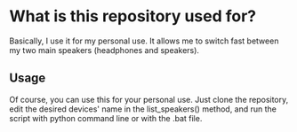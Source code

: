 # What is this repository used for?

Basically, I use it for my personal use. It allows me to switch fast between my two main speakers (headphones and speakers).


## Usage

Of course, you can use this for your personal use. Just clone the repository, edit the desired devices' name in the list_speakers() method, and run the script with python command line or with the .bat file.